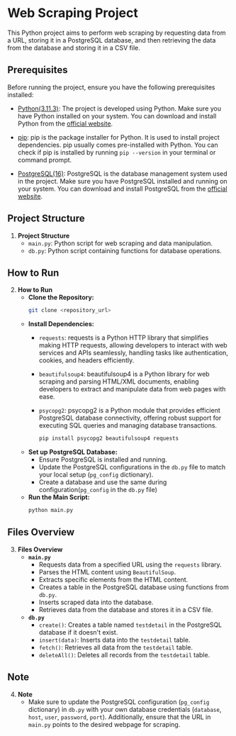 # Web Scraping Project

This Python project aims to perform web scraping by requesting data from a URL, storing it in a PostgreSQL database, and then retrieving the data from the database and storing it in a CSV file.

## Prerequisites

Before running the project, ensure you have the following prerequisites installed:

- [Python(3.11.3)](https://www.python.org/downloads/): The project is developed using Python. Make sure you have Python installed on your system. You can download and install Python from the [official website](https://www.python.org/downloads/).

- [pip](https://pip.pypa.io/en/stable/installation/): pip is the package installer for Python. It is used to install project dependencies. pip usually comes pre-installed with Python. You can check if pip is installed by running `pip --version` in your terminal or command prompt.

- [PostgreSQL(16)](https://www.postgresql.org/download/): PostgreSQL is the database management system used in the project. Make sure you have PostgreSQL installed and running on your system. You can download and install PostgreSQL from the [official website](https://www.postgresql.org/download/).


## Project Structure

1. **Project Structure**
   - `main.py`: Python script for web scraping and data manipulation.
   - `db.py`: Python script containing functions for database operations.

## How to Run

2. **How to Run**
   - **Clone the Repository:**
     ```bash
     git clone <repository_url>
     ```
   - **Install Dependencies:**
      - `requests`: requests is a Python HTTP library that simplifies making HTTP requests, allowing developers to interact with web services and APIs seamlessly, handling tasks like authentication, cookies, and headers efficiently.
      - `beautifulsoup4`: beautifulsoup4 is a Python library for web scraping and parsing HTML/XML documents, enabling developers to extract and manipulate data from web pages with ease.
      - `psycopg2`: psycopg2 is a Python module that provides efficient PostgreSQL database connectivity, offering robust support for executing SQL queries and managing database transactions.
    
        ```bash
        pip install psycopg2 beautifulsoup4 requests
        ```
   - **Set up PostgreSQL Database:**
     - Ensure PostgreSQL is installed and running.
     - Update the PostgreSQL configurations in the `db.py` file to match your local setup (`pg_config` dictionary).
     - Create a database and use the same during configuration(`pg_config` in the `db.py` file)
   - **Run the Main Script:**
     ```bash
     python main.py
     ```

## Files Overview

3. **Files Overview**
   - **`main.py`**
     - Requests data from a specified URL using the `requests` library.
     - Parses the HTML content using `BeautifulSoup`.
     - Extracts specific elements from the HTML content.
     - Creates a table in the PostgreSQL database using functions from `db.py`.
     - Inserts scraped data into the database.
     - Retrieves data from the database and stores it in a CSV file.
   - **`db.py`**
     - `create()`: Creates a table named `testdetail` in the PostgreSQL database if it doesn't exist.
     - `insert(data)`: Inserts data into the `testdetail` table.
     - `fetch()`: Retrieves all data from the `testdetail` table.
     - `deleteAll()`: Deletes all records from the `testdetail` table.

## Note

4. **Note**
   - Make sure to update the PostgreSQL configuration (`pg_config` dictionary) in `db.py` with your own database credentials (`database`, `host`, `user`, `password`, `port`). Additionally, ensure that the URL in `main.py` points to the desired webpage for scraping.
